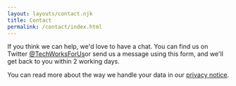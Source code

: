```yaml
---
layout: layouts/contact.njk
title: Contact
permalink: /contact/index.html
---
```

If you think we can help, we'd love to have a chat. You can find us on Twitter [@TechWorksForUs](https://twitter.com/techworksforus)or send us a message using this form, and we'll get back to you within 2 working days. 

You can read more about the way we handle your data in our [privacy notice](/privacy-notice).